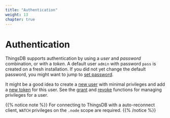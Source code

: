 ```yaml
---
title: "Authentication"
weight: 13
chapter: true
---
```


# Authentication

ThingsDB supports authentication by using a *user* and *password* combination, or with a *token*. A default user `admin` with password `pass` is created on a fresh installation.
If you did not yet change the default password, you might want to jump to [set password](../thingsdb-api/set_password).

It might be a good idea to create a [new user](../thingsdb-api/new_user) with minimal privileges and add a [new token](../thingsdb-api/new_token) for this user.
See the [grant](../thingsdb-api/grant) and [revoke](../thingsdb-api/revoke) functions for managing privileges for a user.

{{% notice note %}}
For connecting to ThingsDB with a auto-reconnect client, `WATCH` privileges on the `.node` scope are required.
{{% /notice %}}
